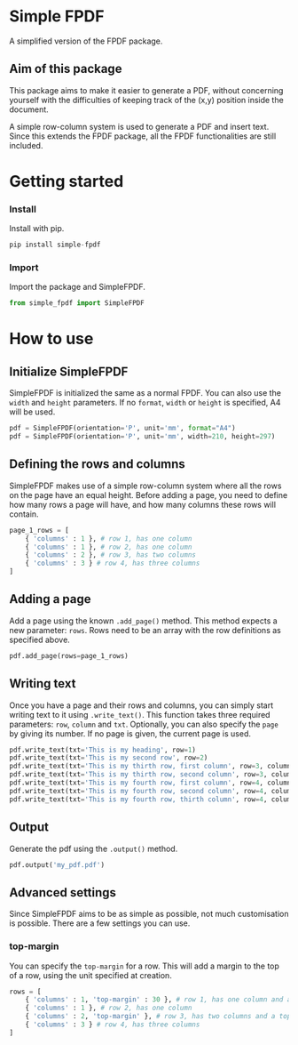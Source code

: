 # Simple FPDF
A simplified version of the FPDF package.

## Aim of this package
This package aims to make it easier to generate a PDF, without concerning yourself with the difficulties of keeping track of the (x,y) position inside the document.

A simple row-column system is used to generate a PDF and insert text.
Since this extends the FPDF package, all the FPDF functionalities are still included.

# Getting started

### Install

Install with pip.

```python
pip install simple-fpdf
```

### Import

Import the package and SimpleFPDF.

```python
from simple_fpdf import SimpleFPDF
```

# How to use

## Initialize SimpleFPDF

SimpleFPDF is initialized the same as a normal FPDF. You can also use the `width` and `height` parameters. If no `format`, `width` or `height` is specified, A4 will be used.

```python
pdf = SimpleFPDF(orientation='P', unit='mm', format="A4")
pdf = SimpleFPDF(orientation='P', unit='mm', width=210, height=297)
```

## Defining the rows and columns

SimpleFPDF makes use of a simple row-column system where all the rows on the page have an equal height.
Before adding a page, you need to define how many rows a page will have, and how many columns these rows will contain.

```python
page_1_rows = [
    { 'columns' : 1 }, # row 1, has one column
    { 'columns' : 1 }, # row 2, has one column
    { 'columns' : 2 }, # row 3, has two columns
    { 'columns' : 3 } # row 4, has three columns
]
```

## Adding a page

Add a page using the known `.add_page()` method. This method expects a new parameter: `rows`.
Rows need to be an array with the row definitions as specified above.

```python
pdf.add_page(rows=page_1_rows)
```

## Writing text

Once you have a page and their rows and columns, you can simply start writing text to it using `.write_text()`. This function takes three required parameters: `row`, `column` and `txt`.
Optionally, you can also specify the `page` by giving its number. If no page is given, the current page is used.

```python
pdf.write_text(txt='This is my heading', row=1)
pdf.write_text(txt='This is my second row', row=2)
pdf.write_text(txt='This is my thirth row, first column', row=3, column=1)
pdf.write_text(txt='This is my thirth row, second column', row=3, column=2)
pdf.write_text(txt='This is my fourth row, first column', row=4, column=1)
pdf.write_text(txt='This is my fourth row, second column', row=4, column=2)
pdf.write_text(txt='This is my fourth row, thirth column', row=4, column=3)
```

## Output

Generate the pdf using the `.output()` method.

```python
pdf.output('my_pdf.pdf')
```

## Advanced settings

Since SimpleFPDF aims to be as simple as possible, not much customisation is possible.
There are a few settings you can use.

### top-margin

You can specify the `top-margin` for a row. This will add a margin to the top of a row, using the unit specified at creation.

```python
rows = [
    { 'columns' : 1, 'top-margin' : 30 }, # row 1, has one column and a top-margin of 30mm
    { 'columns' : 1 }, # row 2, has one column
    { 'columns' : 2, 'top-margin' }, # row 3, has two columns and a top-margin of 15mm
    { 'columns' : 3 } # row 4, has three columns
]
```